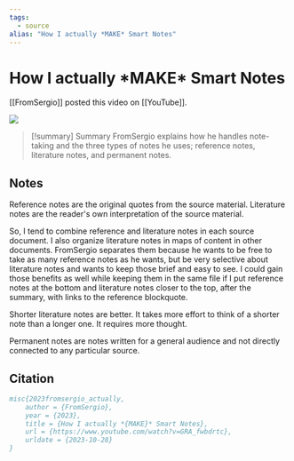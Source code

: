 ```yaml
---
tags: 
  - source
alias: "How I actually *MAKE* Smart Notes"
---
```

# How I actually \*MAKE\* Smart Notes
[[FromSergio]] posted this video on [[YouTube]].

![](https://www.youtube.com/watch?v=GRA_fwbdrtc)
> [!summary] Summary
> FromSergio explains how he handles note-taking and the three types of notes he uses; reference notes, literature notes, and permanent notes.
## Notes
Reference notes are the original quotes from the source material. 
Literature notes are the reader's own interpretation of the source material.

So, I tend to combine reference and literature notes in each source document. I also organize literature notes in maps of content in other documents. FromSergio separates them because he wants to be free to take as many reference notes as he wants, but be very selective about literature notes and wants to keep those brief and easy to see. I could gain those benefits as well while keeping them in the same file if I put reference notes at the bottom and literature notes closer to the top, after the summary, with links to the reference blockquote.

Shorter literature notes are better. It takes more effort to think of a shorter note than a longer one. It requires more thought.

Permanent notes are notes written for a general audience and not directly connected to any particular source.
## Citation

```bibtex
misc{2023fromsergio_actually,
	author = {FromSergio},
	year = {2023},
	title = {How I actually *{MAKE}* Smart Notes},
	url = {https://www.youtube.com/watch?v=GRA_fwbdrtc},
	urldate = {2023-10-28}
}
```

